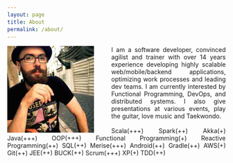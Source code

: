```yaml
---
layout: page
title: About
permalink: /about/
---
```


<div class="overflow: auto;">
  <img style="float: left;margin-right:40px;" src="/images/avatar.jpg" width="200" height="200">
  <p style="text-align:justify; text-justify: inter-word;">I am a software developer, convinced agilist and trainer with over 14 years experience developing highly scalable web/mobile/backend applications, optimizing work processes and leading dev teams. I am currently interested by Functional Programming, DevOps, and distributed systems. I also give presentations at various events, play the guitar, love music and Taekwondo.
  <br/><br/>
  Scala<span class="star">(+++)</span>
  Spark<span class="star">(++)</span>
  Akka<span class="star">(+)</span>
  Java<span class="star">(+++)</span>
  OOP<span class="star">(+++)</span>
  Functional Programming<span class="star">(+)</span>
  Reactive Programming<span class="star">(++)</span>
  SQL<span class="star">(++)</span>
  Merise<span class="star">(+++)</span>
  Android<span class="star">(++)</span>
  Gradle<span class="star">(++)</span>
  AWS<span class="star">(+)</span>
  Git<span class="star">(++)</span>
  JEE<span class="star">(++)</span>
  BUCK<span class="star">(++)</span>
  Scrum<span class="star">(+++)</span>
  XP<span class="star">(+)</span>
  TDD<span class="star">(++)</span>
</div>

